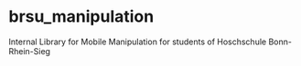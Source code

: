 brsu_manipulation
=================

Internal Library for Mobile Manipulation for students of Hoschschule Bonn-Rhein-Sieg